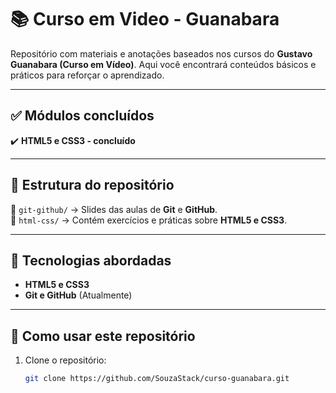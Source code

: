 # 📚 Curso em Video - Guanabara  

Repositório com materiais e anotações baseados nos cursos do **Gustavo Guanabara (Curso em Vídeo)**. Aqui você encontrará conteúdos básicos e práticos para reforçar o aprendizado.  

---

## ✅ Módulos concluídos  

✔️ **HTML5 e CSS3 - concluído**  

---

## 📂 Estrutura do repositório  

📁 `git-github/` → Slides das aulas de **Git** e **GitHub**.  
📁 `html-css/` → Contém exercícios e práticas sobre **HTML5 e CSS3**.  

---

## 🚀 Tecnologias abordadas  

- **HTML5 e CSS3**  
- **Git e GitHub** (Atualmente)  

---

## 📌 Como usar este repositório  

1. Clone o repositório:  
   ```bash
   git clone https://github.com/SouzaStack/curso-guanabara.git